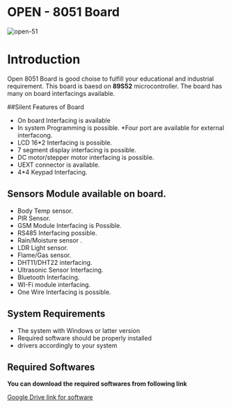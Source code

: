 # OPEN - 8051 Board
![open-51](https://user-images.githubusercontent.com/108651919/212265660-c796a6a7-6027-4cea-8b1c-a207faf6f21c.png)


# Introduction
Open 8051 Board is good choise to fulfill your educational and industrial requirement.
This board is baesd on **89S52** microcontroller.
The board has many on board interfacings available.

##Silent Features of Board
* On board Interfacing is available
* In system Programming is possible.
*Four port are available for external interfacong.
* LCD 16*2 Interfacing is possible.
* 7 segment display interfacing is possible.
* DC motor/stepper motor interfacing is possible.
* UEXT connector is available.
* 4*4 Keypad Interfacing.

## Sensors Module available on board.
* Body Temp sensor.
* PIR Sensor.
* GSM Module Interfacing is Possible.
* RS485 Interfacing possible.
* Rain/Moisture sensor .
* LDR Light sensor.
* Flame/Gas sensor.
* DHT11/DHT22 interfacing.
* Ultrasonic Sensor Interfacing.
* Bluetooth Interfacing.
* WI-Fi module interfacing.
* One Wire Interfacing is possible.


## **System Requirements**

* The system with Windows or latter version
* Required software should be properly installed
* drivers accordingly to your system

## Required Softwares
**You can download the required softwares from following link**

[Google Drive link for software](https://drive.google.com/drive/folders/1V8x7Ka2nBpdl4ACgt-lUTxmIR3zTtRGn?usp=share_link)


